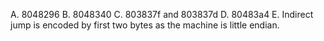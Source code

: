 A. 8048296
B. 8048340
C. 803837f and 803837d
D. 80483a4
E. Indirect jump is encoded by first two bytes as the machine is little endian.
